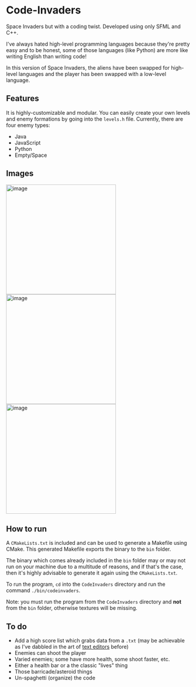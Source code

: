 # Code-Invaders
Space Invaders but with a coding twist. Developed using only SFML and C++.

I've always hated high-level programming languages because they're pretty easy and to be honest, some of those languages (like Python) are more like writing English than writing code! 

In this version of Space Invaders, the aliens have been swapped for high-level languages and the player has been swapped with a low-level language.

## Features
It is highly-customizable and modular. You can easily create your own levels and enemy formations by going into the `levels.h` file. Currently, there are four enemy types:

- Java
- JavaScript
- Python
- Empty/Space

## Images
<img width="300" alt="image" src="https://github.com/omrawaley/Code-Invaders/assets/133281331/2147800e-e84f-4f91-9350-5bb373810a93">

<img width="300" alt="image" src="https://github.com/omrawaley/Code-Invaders/assets/133281331/69bc157a-f2b0-4885-bb1b-643d3d35284d">

<img width="300" alt="image" src="https://github.com/omrawaley/Code-Invaders/assets/133281331/175bdb4e-2bfe-40c0-ba3a-a33a19d4fff5">

## How to run
A `CMakeLists.txt` is included and can be used to generate a Makefile using CMake. This generated Makefile exports the binary to the `bin` folder. 

The binary which comes already included in the `bin` folder may or may not run on your machine due to a multitude of reasons, and if that's the case, then it's highly advisable to generate it again using the `CMakeLists.txt`.

To run the program, `cd` into the `CodeInvaders` directory and run the command `./bin/codeinvaders`. 

Note: you must run the program from the `CodeInvaders` directory and **not** from the `bin` folder, otherwise textures will be missing.

## To do
- Add a high score list which grabs data from a `.txt` (may be achievable as I've dabbled in the art of [text editors](https://github.com/omrawaley/T-Write-Plus-Plus-Terminal-Based-Text-Editor) before)
- Enemies can shoot the player
- Varied enemies; some have more health, some shoot faster, etc.
- Either a health bar or a the classic "lives" thing
- Those barricade/asteroid things
- Un-spaghetti (organize) the code
